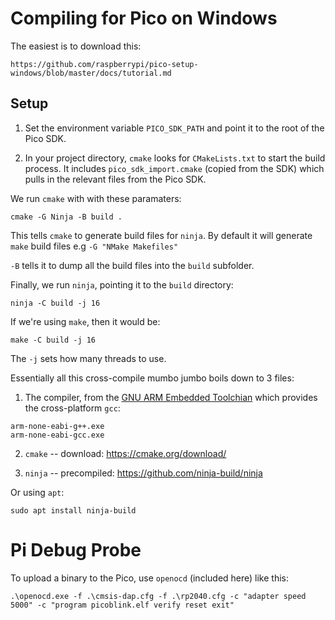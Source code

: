 # Compiling for Pico on Windows

The easiest is to download this:

```
https://github.com/raspberrypi/pico-setup-windows/blob/master/docs/tutorial.md
```

## Setup

1. Set the environment variable `PICO_SDK_PATH` and point it to the root of the Pico SDK.

2. In your project directory, `cmake` looks for `CMakeLists.txt` to start the build process. It includes `pico_sdk_import.cmake` (copied from the SDK) which pulls in the relevant files from the Pico SDK.

We run `cmake` with with these paramaters:

```
cmake -G Ninja -B build .
```

This tells `cmake` to generate build files for `ninja`. By default it will generate `make` build files e.g `-G "NMake Makefiles"`

`-B` tells it to dump all the build files into the `build` subfolder.

Finally, we run `ninja`, pointing it to the `build` directory:

```
ninja -C build -j 16
```

If we're using `make`, then it would be:

```
make -C build -j 16
```

The `-j` sets how many threads to use.

Essentially all this cross-compile mumbo jumbo boils down to 3 files:

1. The compiler, from the [GNU ARM Embedded Toolchian](https://developer.arm.com/downloads/-/gnu-rm) which provides the cross-platform `gcc`:
```
arm-none-eabi-g++.exe
arm-none-eabi-gcc.exe
```

2. `cmake` -- download: https://cmake.org/download/

3. `ninja` -- precompiled: https://github.com/ninja-build/ninja

Or using `apt`:

```
sudo apt install ninja-build
```

# Pi Debug Probe

To upload a binary to the Pico, use `openocd` (included here) like this:

```
.\openocd.exe -f .\cmsis-dap.cfg -f .\rp2040.cfg -c "adapter speed 5000" -c "program picoblink.elf verify reset exit"
```


